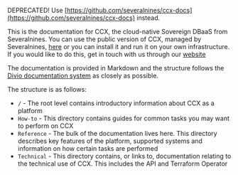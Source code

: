 DEPRECATED! Use [https://github.com/severalnines/ccx-docs](https://github.com/severalnines/ccx-docs) instead.


This is the documentation for CCX, the cloud-native Sovereign DBaaS from Severalnines. You can use the public version of CCX, managed by Severalnines, [here](https://app.mydbservice.net/) or you can install it and run it on your own infrastructure. If you would like to do this, get in touch with us through our [website](https://severalnines.com/ccx/solutions/cloud-service-providers)

The documentation is provided in Markdown and the structure follows the [Divio documentation system](https://documentation.divio.com/) as closely as possible.

The structure is as follows:
- `/` - The root level contains introductory information about CCX as a platform
- `How-to` - This directory contains guides for common tasks you may want to perform on CCX
- `Reference` - The bulk of the documentation lives here. This directory describes key features of the platform, supported systems and information on how certain tasks are performed
- `Technical` - This directory contains, or links to, documentation relating to the technical use of CCX. This includes the API and Terraform Operator
